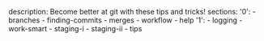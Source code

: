description: Become better at git with these tips and tricks!
sections:
  '0':
    - branches
    - finding-commits
    - merges
    - workflow
    - help
  '1':
    - logging
    - work-smart
    - staging-i
    - staging-ii
    - tips
